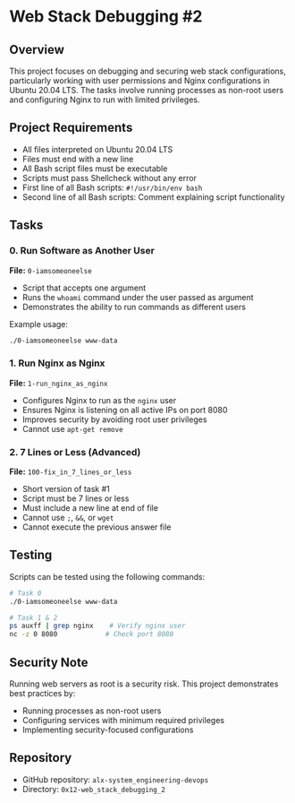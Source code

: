 # Web Stack Debugging #2

## Overview
This project focuses on debugging and securing web stack configurations, particularly working with user permissions and Nginx configurations in Ubuntu 20.04 LTS. The tasks involve running processes as non-root users and configuring Nginx to run with limited privileges.

## Project Requirements
- All files interpreted on Ubuntu 20.04 LTS
- Files must end with a new line
- All Bash script files must be executable
- Scripts must pass Shellcheck without any error
- First line of all Bash scripts: `#!/usr/bin/env bash`
- Second line of all Bash scripts: Comment explaining script functionality

## Tasks

### 0. Run Software as Another User
**File:** `0-iamsomeoneelse`
- Script that accepts one argument
- Runs the `whoami` command under the user passed as argument
- Demonstrates the ability to run commands as different users

Example usage:
```bash
./0-iamsomeoneelse www-data
```

### 1. Run Nginx as Nginx
**File:** `1-run_nginx_as_nginx`
- Configures Nginx to run as the `nginx` user
- Ensures Nginx is listening on all active IPs on port 8080
- Improves security by avoiding root user privileges
- Cannot use `apt-get remove`

### 2. 7 Lines or Less (Advanced)
**File:** `100-fix_in_7_lines_or_less`
- Short version of task #1
- Script must be 7 lines or less
- Must include a new line at end of file
- Cannot use `;`, `&&`, or `wget`
- Cannot execute the previous answer file

## Testing
Scripts can be tested using the following commands:
```bash
# Task 0
./0-iamsomeoneelse www-data

# Task 1 & 2
ps auxff | grep nginx    # Verify nginx user
nc -z 0 8080            # Check port 8080
```

## Security Note
Running web servers as root is a security risk. This project demonstrates best practices by:
- Running processes as non-root users
- Configuring services with minimum required privileges
- Implementing security-focused configurations

## Repository
- GitHub repository: `alx-system_engineering-devops`
- Directory: `0x12-web_stack_debugging_2`
